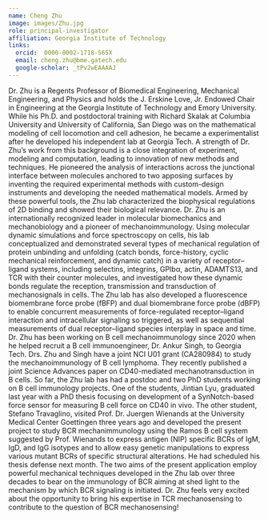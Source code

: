 ```yaml
---
name: Cheng Zhu
image: images/Zhu.jpg
role: principal-investigator
affiliation: Georgia Institute of Technology
links:
  orcid:  0000-0002-1718-565X
  email: cheng.zhu@bme.gatech.edu
  google-scholar: _tPv2wEAAAAJ
---
```


Dr. Zhu is a Regents Professor of Biomedical Engineering, Mechanical Engineering, and Physics and holds the J. Erskine Love, Jr. Endowed Chair in Engineering at the Georgia Institute of Technology and Emory University. While his Ph.D. and postdoctoral training with Richard Skalak at Columbia University and University of California, San Diego was on the mathematical modeling of cell locomotion and cell adhesion, he became a experimentalist after he developed his independent lab at Georgia Tech. A strength of Dr. Zhu’s work from this background is a close integration of experiment, modeling and computation, leading to innovation of new methods and techniques. He pioneered the analysis of interactions across the junctional interface between molecules anchored to two apposing surfaces by inventing the required experimental methods with custom-design instruments and developing the needed mathematical models. Armed by these powerful tools, the Zhu lab characterized the biophysical regulations of 2D binding and showed their biological relevance. Dr. Zhu is an internationally recognized leader in molecular biomechanics and mechanobiology and a pioneer of mechanoimmunology. Using molecular dynamic simulations and force spectroscopy on cells, his lab conceptualized and demonstrated several types of mechanical regulation of protein unbinding and unfolding (catch bonds, force-history, cyclic mechanical reinforcement, and dynamic catch) in a variety of receptor–ligand systems, including selectins, integrins, GPIbα, actin, ADAMTS13, and TCR with their counter molecules, and investigated how these dynamic bonds regulate the reception, transmission and transduction of mechanosignals in cells. The Zhu lab has also developed a fluorescence biomembrane force probe (fBFP) and dual biomembrane force probe (dBFP) to enable concurrent measurements of force-regulated receptor–ligand interaction and intracellular signaling so triggered, as well as sequential measurements of dual receptor–ligand species interplay in space and time. Dr. Zhu has been working on B cell mechanoimmunology since 2020 when he helped recruit a B cell immunoengineer, Dr. Ankur Singh, to Georgia Tech. Drs. Zhu and Singh have a joint NCI U01 grant (CA280984) to study the mechanoimmunology of B cell lymphoma. They recently published a joint Science Advances paper on CD40-mediated mechanotransduction in B cells. So far, the Zhu lab has had a postdoc and two PhD students working on B cell immunology projects. One of the students, Jintian Lyu, graduated last year with a PhD thesis focusing on development of a SynNotch-based force sensor for measuring B cell force on CD40 in vivo. The other student, Stefano Travaglino, visited Prof. Dr. Juergen Wienands at the University Medical Center Goettingen three years ago and developed the present project to study BCR mechanimmunology using the Ramos B cell system suggested by Prof. Wienands to express antigen (NIP) specific BCRs of IgM, IgD, and IgG isotypes and to allow easy genetic manipulations to express various mutant BCRs of specific structural alterations. He had scheduled his thesis defense next month. The two aims of the present application employ powerful mechanical techniques developed in the Zhu lab over three decades to bear on the immunology of BCR aiming at shed light to the mechanism by which BCR signaling is initiated. Dr. Zhu feels very excited about the opportunity to bring his expertise in TCR mechanosensing to contribute to the question of BCR mechanosensing!

